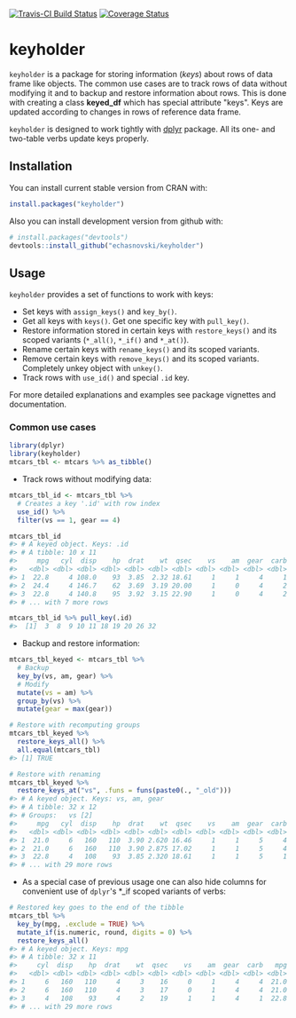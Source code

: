 
[![Travis-CI Build Status](https://travis-ci.org/echasnovski/keyholder.svg?branch=master)](https://travis-ci.org/echasnovski/keyholder) [![Coverage Status](https://codecov.io/gh/echasnovski/keyholder/graph/badge.svg)](https://codecov.io/github/echasnovski/keyholder?branch=master)

keyholder
=========

`keyholder` is a package for storing information (*keys*) about rows of data frame like objects. The common use cases are to track rows of data without modifying it and to backup and restore information about rows. This is done with creating a class **keyed\_df** which has special attribute "keys". Keys are updated according to changes in rows of reference data frame.

`keyholder` is designed to work tightly with [dplyr](http://dplyr.tidyverse.org/) package. All its one- and two-table verbs update keys properly.

Installation
------------

You can install current stable version from CRAN with:

``` r
install.packages("keyholder")
```

Also you can install development version from github with:

``` r
# install.packages("devtools")
devtools::install_github("echasnovski/keyholder")
```

Usage
-----

`keyholder` provides a set of functions to work with keys:

-   Set keys with `assign_keys()` and `key_by()`.
-   Get all keys with `keys()`. Get one specific key with `pull_key()`.
-   Restore information stored in certain keys with `restore_keys()` and its scoped variants (`*_all()`, `*_if()` and `*_at()`).
-   Rename certain keys with `rename_keys()` and its scoped variants.
-   Remove certain keys with `remove_keys()` and its scoped variants. Completely unkey object with `unkey()`.
-   Track rows with `use_id()` and special `.id` key.

For more detailed explanations and examples see package vignettes and documentation.

### Common use cases

``` r
library(dplyr)
library(keyholder)
mtcars_tbl <- mtcars %>% as_tibble()
```

-   Track rows without modifying data:

``` r
mtcars_tbl_id <- mtcars_tbl %>%
  # Creates a key '.id' with row index
  use_id() %>%
  filter(vs == 1, gear == 4)

mtcars_tbl_id
#> # A keyed object. Keys: .id 
#> # A tibble: 10 x 11
#>     mpg   cyl  disp    hp  drat    wt  qsec    vs    am  gear  carb
#>   <dbl> <dbl> <dbl> <dbl> <dbl> <dbl> <dbl> <dbl> <dbl> <dbl> <dbl>
#> 1  22.8     4 108.0    93  3.85  2.32 18.61     1     1     4     1
#> 2  24.4     4 146.7    62  3.69  3.19 20.00     1     0     4     2
#> 3  22.8     4 140.8    95  3.92  3.15 22.90     1     0     4     2
#> # ... with 7 more rows

mtcars_tbl_id %>% pull_key(.id)
#>  [1]  3  8  9 10 11 18 19 20 26 32
```

-   Backup and restore information:

``` r
mtcars_tbl_keyed <- mtcars_tbl %>%
  # Backup
  key_by(vs, am, gear) %>%
  # Modify
  mutate(vs = am) %>%
  group_by(vs) %>%
  mutate(gear = max(gear))

# Restore with recomputing groups
mtcars_tbl_keyed %>%
  restore_keys_all() %>%
  all.equal(mtcars_tbl)
#> [1] TRUE

# Restore with renaming
mtcars_tbl_keyed %>%
  restore_keys_at("vs", .funs = funs(paste0(., "_old")))
#> # A keyed object. Keys: vs, am, gear 
#> # A tibble: 32 x 12
#> # Groups:   vs [2]
#>     mpg   cyl  disp    hp  drat    wt  qsec    vs    am  gear  carb vs_old
#>   <dbl> <dbl> <dbl> <dbl> <dbl> <dbl> <dbl> <dbl> <dbl> <dbl> <dbl>  <dbl>
#> 1  21.0     6   160   110  3.90 2.620 16.46     1     1     5     4      0
#> 2  21.0     6   160   110  3.90 2.875 17.02     1     1     5     4      0
#> 3  22.8     4   108    93  3.85 2.320 18.61     1     1     5     1      1
#> # ... with 29 more rows
```

-   As a special case of previous usage one can also hide columns for convenient use of `dplyr`'s \*\_if scoped variants of verbs:

``` r
# Restored key goes to the end of the tibble
mtcars_tbl %>%
  key_by(mpg, .exclude = TRUE) %>%
  mutate_if(is.numeric, round, digits = 0) %>%
  restore_keys_all()
#> # A keyed object. Keys: mpg 
#> # A tibble: 32 x 11
#>     cyl  disp    hp  drat    wt  qsec    vs    am  gear  carb   mpg
#>   <dbl> <dbl> <dbl> <dbl> <dbl> <dbl> <dbl> <dbl> <dbl> <dbl> <dbl>
#> 1     6   160   110     4     3    16     0     1     4     4  21.0
#> 2     6   160   110     4     3    17     0     1     4     4  21.0
#> 3     4   108    93     4     2    19     1     1     4     1  22.8
#> # ... with 29 more rows
```
